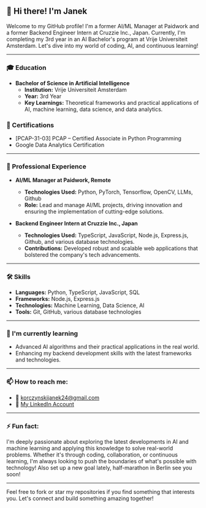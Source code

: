 ## 👋 Hi there! I'm Janek

Welcome to my GitHub profile! I'm a former AI/ML Manager at Paidwork and a former Backend Engineer Intern at Cruzzie Inc., Japan. Currently, I'm completing my 3rd year in an AI Bachelor's program at Vrije Universiteit Amsterdam. Let's dive into my world of coding, AI, and continuous learning!

---

### 🎓 Education

- **Bachelor of Science in Artificial Intelligence**
  - **Institution:** Vrije Universiteit Amsterdam
  - **Year:** 3rd Year
  - **Key Learnings:** Theoretical frameworks and practical applications of AI, machine learning, data science, and data analytics. 
  
### 📜 Certifications

- [PCAP-31-03] PCAP – Certified Associate in Python Programming
- Google Data Analytics Certification

---

### 💼 Professional Experience

- **AI/ML Manager at Paidwork, Remote**
  - **Technologies Used:** Python, PyTorch, Tensorflow, OpenCV, LLMs, Github
  - **Role:** Lead and manage AI/ML projects, driving innovation and ensuring the implementation of cutting-edge solutions.

- **Backend Engineer Intern at Cruzzie Inc., Japan**
  - **Technologies Used:** TypeScript, JavaScript, Node.js, Express.js, Github, and various database technologies.
  - **Contributions:** Developed robust and scalable web applications that bolstered the company's tech advancements.

---

### 🛠 Skills

- **Languages:** Python, TypeScript, JavaScript, SQL 
- **Frameworks:** Node.js, Express.js
- **Technologies:** Machine Learning, Data Science, AI
- **Tools:** Git, GitHub, various database technologies

---

### 🌱 I'm currently learning

- Advanced AI algorithms and their practical applications in the real world.
- Enhancing my backend development skills with the latest frameworks and technologies.

---

### 📫 How to reach me:

- 📧 korczynskijanek24@gmail.com
- 💼 [My LinkedIn Account](https://www.linkedin.com/in/jan-korczy%C5%84ski-462ab1234/)

---

### ⚡ Fun fact:

I'm deeply passionate about exploring the latest developments in AI and machine learning and applying this knowledge to solve real-world problems. Whether it's through coding, collaboration, or continuous learning, I'm always looking to push the boundaries of what's possible with technology!
Also set up a new goal lately, half-marathon in Berlin see you soon! 

---

Feel free to fork or star my repositories if you find something that interests you. Let's connect and build something amazing together!
